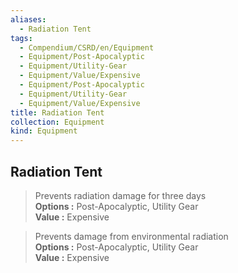 ```yaml
---
aliases:
  - Radiation Tent
tags:
  - Compendium/CSRD/en/Equipment
  - Equipment/Post-Apocalyptic
  - Equipment/Utility-Gear
  - Equipment/Value/Expensive
  - Equipment/Post-Apocalyptic
  - Equipment/Utility-Gear
  - Equipment/Value/Expensive
title: Radiation Tent
collection: Equipment
kind: Equipment
---
```

## Radiation Tent  
  
>Prevents radiation damage for three days  
> **Options :** Post-Apocalyptic, Utility Gear  
> **Value :** Expensive  
  
>Prevents damage from environmental radiation  
> **Options :** Post-Apocalyptic, Utility Gear  
> **Value :** Expensive